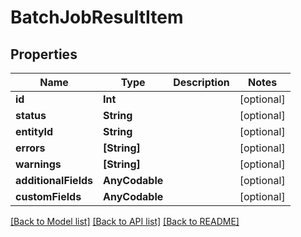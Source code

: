 # BatchJobResultItem

## Properties
Name | Type | Description | Notes
------------ | ------------- | ------------- | -------------
**id** | **Int** |  | [optional] 
**status** | **String** |  | [optional] 
**entityId** | **String** |  | [optional] 
**errors** | **[String]** |  | [optional] 
**warnings** | **[String]** |  | [optional] 
**additionalFields** | **AnyCodable** |  | [optional] 
**customFields** | **AnyCodable** |  | [optional] 

[[Back to Model list]](../README.md#documentation-for-models) [[Back to API list]](../README.md#documentation-for-api-endpoints) [[Back to README]](../README.md)


